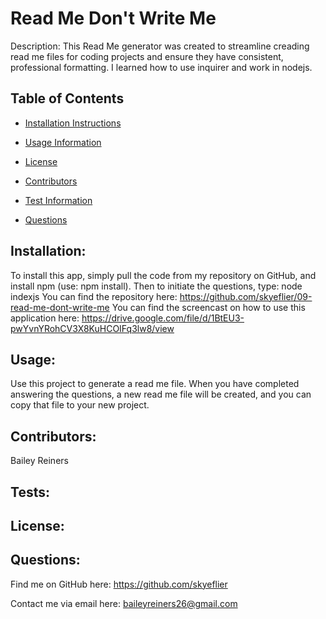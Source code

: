 # Read Me Don't Write Me 
          
  Description: 
  This Read Me generator was created to streamline creading read me files for coding projects and ensure they have consistent, professional formatting. I learned how to use inquirer and work in nodejs. 

  ## Table of Contents

  * [Installation Instructions](#installation)

  * [Usage Information](#usage)

  * [License](#license)

  * [Contributors](#contributors)

  * [Test Information](#tests)

  * [Questions](#questions)
          
  ## Installation: 
  To install this app, simply pull the code from my repository on GitHub, and install npm (use: npm install). Then to initiate the questions, type: node indexjs
  You can find the repository here: https://github.com/skyeflier/09-read-me-dont-write-me
  You can find the screencast on how to use this application here: https://drive.google.com/file/d/1BtEU3-pwYvnYRohCV3X8KuHCOIFq3lw8/view
          
  ## Usage: 
  Use this project to generate a read me file. When you have completed answering the questions, a new read me file will be created, and you can copy that file to your new project. 
          
  ## Contributors: 
  Bailey Reiners

  ## Tests: 
  

  ## License:
  
         
  ## Questions:
  Find me on GitHub here: https://github.com/skyeflier

  Contact me via email here: baileyreiners26@gmail.com
  
